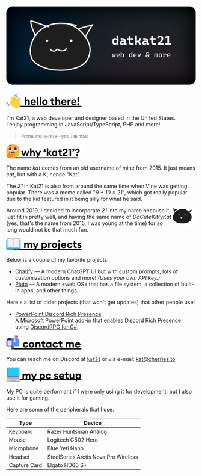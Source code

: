 # ![Cat banner logo](assets/cat2023.svg)

<a id="hello-there"></a>
<picture>
  <source media="(prefers-color-scheme: dark)" srcset="assets/headings/hellothere-light.svg">
  <img width=200 title="hello there!" alt="hello there!" src="assets/headings/hellothere-dark.svg">
</picture>
<br>

I'm Kat21, a web developer and designer based in the United States.   
I enjoy programming in JavaScript/TypeScript, PHP and more!

<blockquote><small>Pronouns: <code>he/him</code>&mdash;yes, I'm male</small></blockquote>

<a id="why-kat21"></a>
<picture>
  <source media="(prefers-color-scheme: dark)" srcset="assets/headings/whyname-light.svg">
  <img width=200 title="why the name 'kat21'?" alt="why the name 'kat21'?" src="assets/headings/whyname-dark.svg">
</picture>
<br>

The name *kat* comes from an old username of mine from 2015. It just means _cat_, but with a K, hence "Kat".

The *21* in Kat21 is also from around the same time when Vine was getting popular. There was a meme called "*9 + 10 = 21*", which got really popular due to the kid featured in it being silly for what he said.

<img align=right src="assets/stickers/cat-open-mouth-small.svg" width=64>

Around 2019, I decided to incorporate *21* into my name because it just fit in pretty well, and having the same name of _DaCuteKittyKat_ (yes, that's the name from 2015, I was young at the time) for so long would not be that much fun.

<a id="my-projects"></a>
<picture>
  <source media="(prefers-color-scheme: dark)" srcset="assets/headings/myprojects-light.svg">
  <img width=200 title="why the name 'kat21'?" alt="why the name 'kat21'?" src="assets/headings/myprojects-dark.svg">
</picture>
<br>

Below is a couple of my favorite projects:

* [Chatify](https://github.com/datkat21/chatgpt-chatify) — A modern ChatGPT UI but with custom prompts, lots of customization options and more! *(Uses your own API key.)*
* [Pluto](https://github.com/datkat21/pluto-web-os) — A modern &laquo;web OS&raquo; that has a file system, a collection of built-in apps, and other things.

Here's a list of older projects (that won't get updates) that other people use:

* [PowerPoint Discord Rich Presence](https://github.com/datkat21/PowerPoint-Discord-RPC)    
  A Microsoft PowerPoint add-in that enables Discord Rich Presence using [DiscordRPC for C#](https://github.com/Lachee/discord-rpc-csharp).

<a id="contact-me"></a>
<picture>
  <source media="(prefers-color-scheme: dark)" srcset="assets/headings/contactme-light.svg">
  <img width=200 title="contact me" alt="contact me" src="assets/headings/contactme-dark.svg">
</picture>
<br>

You can reach me on Discord at [`kat21`](https://discordapp.com/users/352651395683319821) or via e-mail: [kat@cherries.to](mailto:kat@cherries.to)

<a id="my-setup"></a>
<picture>
  <source media="(prefers-color-scheme: dark)" srcset="assets/headings/mysetup-light.svg">
  <img width=200 title="my setup" alt="my setup" src="assets/headings/mysetup-dark.svg">
</picture>
<br>

My PC is quite performant if I were only using it for development, but I also use it for gaming.

Here are some of the peripherals that I use:

| Type         | Device                               |
| ------------ | ------------------------------------ |
| Keyboard     | Razer Huntsman Analog                |
| Mouse        | Logitech G502 Hero                   |
| Microphone   | Blue Yeti Nano                       |
| Headset      | SteelSeries Arctis Nova Pro Wireless |
| Capture Card | Elgato HD60 S+                       |
